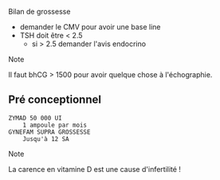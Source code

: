 Bilan de grossesse
- demander le CMV pour avoir une base line
- TSH doit être < 2.5
	- si > 2.5 demander l'avis endocrino

> [!NOTE]
> Il faut bhCG > 1500 pour avoir quelque chose à l'échographie.

## Pré conceptionnel

```
ZYMAD 50 000 UI
	1 ampoule par mois
GYNEFAM SUPRA GROSSESSE
	Jusqu'à 12 SA
```

> [!NOTE]
> La carence en vitamine D est une cause d'infertilité !
